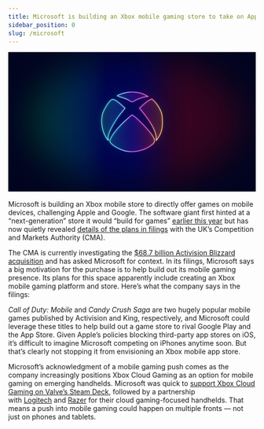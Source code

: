 ```yaml
---
title: Microsoft is building an Xbox mobile gaming store to take on Apple and Google
sidebar_position: 0
slug: /microsoft
---
```




![](./641555466.jpg)


Microsoft is building an Xbox mobile store to directly offer games on mobile devices, challenging Apple and Google. The software giant first hinted at a “next-generation” store it would “build for games” [earlier this year](https://blogs.microsoft.com/on-the-issues/2022/02/09/open-app-store-principles-activision-blizzard/) but has now quietly revealed [details of the plans in filings](https://www.gov.uk/cma-cases/microsoft-slash-activision-blizzard-merger-inquiry) with the UK’s Competition and Markets Authority (CMA).


The CMA is currently investigating the [$68.7 billion Activision Blizzard acquisition](https://www.theverge.com/2022/1/18/22889258/microsoft-activision-blizzard-xbox-acquisition-call-of-duty-overwatch) and has asked Microsoft for context. In its filings, Microsoft says a big motivation for the purchase is to help build out its mobile gaming presence. Its plans for this space apparently include creating an Xbox mobile gaming platform and store. Here’s what the company says in the filings:


_Call of Duty: Mobile_ and _Candy Crush Saga_ are two hugely popular mobile games published by Activision and King, respectively, and Microsoft could leverage these titles to help build out a game store to rival Google Play and the App Store. Given Apple’s policies blocking third-party app stores on iOS, it’s difficult to imagine Microsoft competing on iPhones anytime soon. But that’s clearly not stopping it from envisioning an Xbox mobile app store.


Microsoft’s acknowledgment of a mobile gaming push comes as the company increasingly positions Xbox Cloud Gaming as an option for mobile gaming on emerging handhelds. Microsoft was quick to [support Xbox Cloud Gaming on Valve’s Steam Deck](https://www.theverge.com/22985166/xbox-cloud-gaming-steam-deck-microsoft-edge-beta), followed by a partnership with [Logitech](https://www.theverge.com/23405040/logitech-g-cloud-gaming-handheld-review-game-streaming-android-xbox-nvidia-geforce-now) and [Razer](https://www.theverge.com/2022/10/15/23392481/razer-edge-android-cloud-gaming-tablet-qualcomm-price-release-date-specs) for their cloud gaming-focused handhelds. That means a push into mobile gaming could happen on multiple fronts — not just on phones and tablets.

